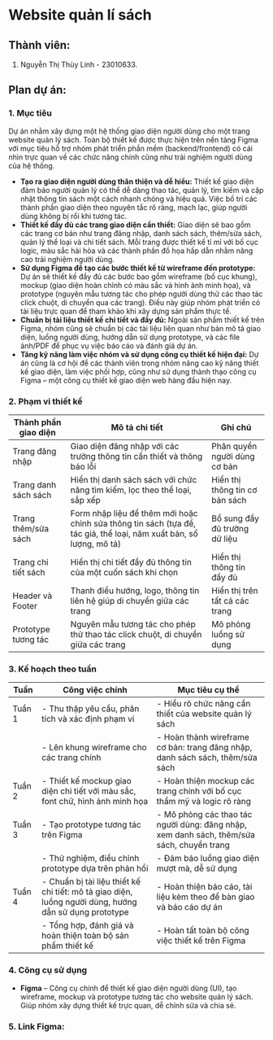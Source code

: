# Website quản lí sách
## Thành viên: 
1. Nguyễn Thị Thùy Linh - 23010633.
## Plan dự án:
### 1. Mục tiêu
Dự án nhằm xây dựng một hệ thống giao diện người dùng cho một trang website quản lý sách. Toàn bộ thiết kế được thực hiện trên nền tảng Figma với mục tiêu hỗ trợ nhóm phát triển phần mềm (backend/frontend) có cái nhìn trực quan về các chức năng chính cũng như trải nghiệm người dùng của hệ thống.
- **Tạo ra giao diện người dùng thân thiện và dễ hiểu:** Thiết kế giao diện đảm bảo người quản lý có thể dễ dàng thao tác, quản lý, tìm kiếm và cập nhật thông tin sách một cách nhanh chóng và hiệu quả. Việc bố trí các thành phần giao diện theo nguyên tắc rõ ràng, mạch lạc, giúp người dùng không bị rối khi tương tác.
- **Thiết kế đầy đủ các trang giao diện cần thiết:** Giao diện sẽ bao gồm các trang cơ bản như trang đăng nhập, danh sách sách, thêm/sửa sách, quản lý thể loại và chi tiết sách. Mỗi trang được thiết kế tỉ mỉ với bố cục logic, màu sắc hài hòa và các thành phần đồ họa hấp dẫn nhằm nâng cao trải nghiệm người dùng.
- **Sử dụng Figma để tạo các bước thiết kế từ wireframe đến prototype:** Dự án sẽ thiết kế đầy đủ các bước bao gồm wireframe (bố cục khung), mockup (giao diện hoàn chỉnh có màu sắc và hình ảnh minh họa), và prototype (nguyên mẫu tương tác cho phép người dùng thử các thao tác click chuột, di chuyển qua các trang). Điều này giúp nhóm phát triển có tài liệu trực quan để tham khảo khi xây dựng sản phẩm thực tế.
- **Chuẩn bị tài liệu thiết kế chi tiết và đầy đủ:** Ngoài sản phẩm thiết kế trên Figma, nhóm cũng sẽ chuẩn bị các tài liệu liên quan như bản mô tả giao diện, luồng người dùng, hướng dẫn sử dụng prototype, và các file ảnh/PDF để phục vụ việc báo cáo và đánh giá dự án.
- **Tăng kỹ năng làm việc nhóm và sử dụng công cụ thiết kế hiện đại:** Dự án cũng là cơ hội để các thành viên trong nhóm nâng cao kỹ năng thiết kế giao diện, làm việc phối hợp, cũng như sử dụng thành thạo công cụ Figma – một công cụ thiết kế giao diện web hàng đầu hiện nay.

### 2. Phạm vi thiết kế
| Thành phần giao diện       | Mô tả chi tiết                                                                                     | Ghi chú                         |
|---------------------------|--------------------------------------------------------------------------------------------------|--------------------------------|
| Trang đăng nhập            | Giao diện đăng nhập với các trường thông tin cần thiết và thông báo lỗi                          | Phân quyền người dùng cơ bản    |
| Trang danh sách sách       | Hiển thị danh sách sách với chức năng tìm kiếm, lọc theo thể loại, sắp xếp   | Hiển thị thông tin cơ bản sách  |
| Trang thêm/sửa sách        | Form nhập liệu để thêm mới hoặc chỉnh sửa thông tin sách (tựa đề, tác giả, thể loại, năm xuất bản, số lượng, mô tả) | Bổ sung đầy đủ trường dữ liệu   |
| Trang chi tiết sách        | Hiển thị chi tiết đầy đủ thông tin của một cuốn sách khi chọn                                    | Hiển thị thông tin đầy đủ       |
| Header và Footer           | Thanh điều hướng, logo, thông tin liên hệ giúp di chuyển giữa các trang                         | Hiển thị trên tất cả các trang  |
| Prototype tương tác        | Nguyên mẫu tương tác cho phép thử thao tác click chuột, di chuyển giữa các trang                | Mô phỏng luồng sử dụng          |

### 3. Kế hoạch theo tuần
| Tuần | Công việc chính                                      | Mục tiêu cụ thể                                                    |
|-------|----------------------------------------------------|------------------------------------------------------------------|
| Tuần 1| - Thu thập yêu cầu, phân tích và xác định phạm vi <br>  | - Hiểu rõ chức năng cần thiết của website quản lý sách            |
|       | - Lên khung wireframe cho các trang chính         | - Hoàn thành wireframe cơ bản: trang đăng nhập, danh sách sách, thêm/sửa sách |
| Tuần 2| - Thiết kế mockup giao diện chi tiết với màu sắc, font chữ, hình ảnh minh họa | - Hoàn thiện mockup các trang chính với bố cục thẩm mỹ và logic rõ ràng |
| Tuần 3| - Tạo prototype tương tác trên Figma               | - Mô phỏng các thao tác người dùng: đăng nhập, xem danh sách, thêm/sửa sách, chuyển trang |
|       | - Thử nghiệm, điều chỉnh prototype dựa trên phản hồi | - Đảm bảo luồng giao diện mượt mà, dễ sử dụng                      |
| Tuần 4| - Chuẩn bị tài liệu thiết kế chi tiết: mô tả giao diện, luồng người dùng, hướng dẫn sử dụng prototype | - Hoàn thiện báo cáo, tài liệu kèm theo để bàn giao và báo cáo dự án |
|       | - Tổng hợp, đánh giá và hoàn thiện toàn bộ sản phẩm thiết kế | - Hoàn tất toàn bộ công việc thiết kế trên Figma |

### 4. Công cụ sử dụng
- **Figma** – Công cụ chính để thiết kế giao diện người dùng (UI), tạo wireframe, mockup và prototype tương tác cho website quản lý sách. Giúp nhóm xây dựng thiết kế trực quan, dễ chỉnh sửa và chia sẻ.
### 5. Link Figma:


